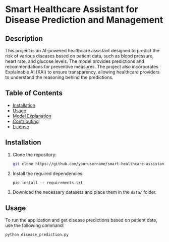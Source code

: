 # Smart Healthcare Assistant for Disease Prediction and Management

## Description
This project is an AI-powered healthcare assistant designed to predict the risk of various diseases based on patient data, such as blood pressure, heart rate, and glucose levels. The model provides predictions and recommendations for preventive measures. The project also incorporates Explainable AI (XAI) to ensure transparency, allowing healthcare providers to understand the reasoning behind the predictions.

## Table of Contents
- [Installation](#installation)
- [Usage](#usage)
- [Model Explanation](#model-explanation)
- [Contributing](#contributing)
- [License](#license)

## Installation
1. Clone the repository:
    ```bash
    git clone https://github.com/yourusername/smart-healthcare-assistant.git
    ```

2. Install the required dependencies:
    ```bash
    pip install -r requirements.txt
    ```

3. Download the necessary datasets and place them in the `data/` folder.

## Usage
To run the application and get disease predictions based on patient data, use the following command:

```bash
python disease_prediction.py
